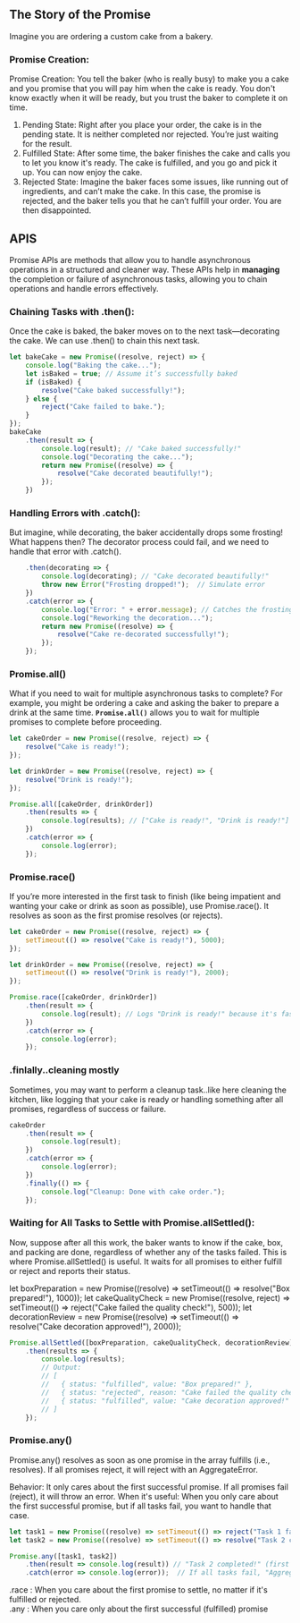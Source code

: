 ## The Story of the Promise
Imagine you are ordering a custom cake from a bakery.

### Promise Creation:
Promise Creation: You tell the baker (who is really busy) to make you a cake and you promise that you will pay him when the cake is ready. You don't know exactly when it will be ready, but you trust the baker to complete it on time.

1. Pending State: Right after you place your order, the cake is in the pending state. It is neither completed nor rejected. You’re just waiting for the result.<br>
2. Fulfilled State: After some time, the baker finishes the cake and calls you to let you know it's ready. The cake is fulfilled, and you go and pick it up. You can now enjoy the cake.<br>
3. Rejected State: Imagine the baker faces some issues, like running out of ingredients, and can’t make the cake. In this case, the promise is rejected, and the baker tells you that he can’t fulfill your order. You are then disappointed.


## APIS
Promise APIs are methods that allow you to handle asynchronous operations in a structured and cleaner way. These APIs help in **managing**  the completion or failure of asynchronous tasks, allowing you to chain operations and handle errors effectively.

###  Chaining Tasks with .then():
Once the cake is baked, the baker moves on to the next task—decorating the cake. We can use .then() to chain this next task.

```javascript
let bakeCake = new Promise((resolve, reject) => {
    console.log("Baking the cake...");
    let isBaked = true; // Assume it’s successfully baked
    if (isBaked) {
        resolve("Cake baked successfully!");
    } else {
        reject("Cake failed to bake.");
    }
});
bakeCake
    .then(result => {
        console.log(result); // "Cake baked successfully!"
        console.log("Decorating the cake...");
        return new Promise((resolve) => {
            resolve("Cake decorated beautifully!");
        });
    })
```

### Handling Errors with .catch():
But imagine, while decorating, the baker accidentally drops some frosting! What happens then? The decorator process could fail, and we need to handle that error with .catch().
```javascript
    .then(decorating => {
        console.log(decorating); // "Cake decorated beautifully!"
        throw new Error("Frosting dropped!");  // Simulate error
    })
    .catch(error => {
        console.log("Error: " + error.message); // Catches the frosting error
        console.log("Reworking the decoration...");
        return new Promise((resolve) => {
            resolve("Cake re-decorated successfully!");
        });
    });

```
### Promise.all()
What if you need to wait for multiple asynchronous tasks to complete? For example, you might be ordering a cake and asking the baker to prepare a drink at the same time. **`Promise.all()`** allows you to wait for multiple promises to complete before proceeding.

```javascript
let cakeOrder = new Promise((resolve, reject) => {
    resolve("Cake is ready!");
});

let drinkOrder = new Promise((resolve, reject) => {
    resolve("Drink is ready!");
});

Promise.all([cakeOrder, drinkOrder])
    .then(results => {
        console.log(results); // ["Cake is ready!", "Drink is ready!"]
    })
    .catch(error => {
        console.log(error);
    });
```

### Promise.race()
If you’re more interested in the first task to finish (like being impatient and wanting your cake or drink as soon as possible), use Promise.race(). It resolves as soon as the first promise resolves (or rejects).

```javascript
let cakeOrder = new Promise((resolve, reject) => {
    setTimeout(() => resolve("Cake is ready!"), 5000);
});

let drinkOrder = new Promise((resolve, reject) => {
    setTimeout(() => resolve("Drink is ready!"), 2000);
});

Promise.race([cakeOrder, drinkOrder])
    .then(result => {
        console.log(result); // Logs "Drink is ready!" because it's faster
    })
    .catch(error => {
        console.log(error);
    });

```
### .finlally..cleaning mostly
Sometimes, you may want to perform a cleanup task..like here cleaning the kitchen, like logging that your cake is ready or handling something after all promises, regardless of success or failure.
```javascript
cakeOrder
    .then(result => {
        console.log(result);
    })
    .catch(error => {
        console.log(error);
    })
    .finally(() => {
        console.log("Cleanup: Done with cake order.");
    });

```
### Waiting for All Tasks to Settle with Promise.allSettled():
Now, suppose after all this work, the baker wants to know if the cake, box, and packing are done, regardless of whether any of the tasks failed. This is where Promise.allSettled() is useful. It waits for all promises to either fulfill or reject and reports their status.

let boxPreparation = new Promise((resolve) => setTimeout(() => resolve("Box prepared!"), 1000));
let cakeQualityCheck = new Promise((resolve, reject) => setTimeout(() => reject("Cake failed the quality check!"), 500));
let decorationReview = new Promise((resolve) => setTimeout(() => resolve("Cake decoration approved!"), 2000));

```javascript
Promise.allSettled([boxPreparation, cakeQualityCheck, decorationReview])
    .then(results => {
        console.log(results);
        // Output: 
        // [
        //   { status: "fulfilled", value: "Box prepared!" },
        //   { status: "rejected", reason: "Cake failed the quality check!" },
        //   { status: "fulfilled", value: "Cake decoration approved!" }
        // ]
    });
```


###  Promise.any()
Promise.any() resolves as soon as one promise in the array fulfills (i.e., resolves). If all promises reject, it will reject with an AggregateError.

Behavior: It only cares about the first successful promise. If all promises fail (reject), it will throw an error.
When it's useful: When you only care about the first successful promise, but if all tasks fail, you want to handle that case.
```javascript
let task1 = new Promise((resolve) => setTimeout(() => reject("Task 1 failed!"), 1000));
let task2 = new Promise((resolve) => setTimeout(() => resolve("Task 2 completed!"), 2000));

Promise.any([task1, task2])
    .then(result => console.log(result)) // "Task 2 completed!" (first to resolve)
    .catch(error => console.log(error));  // If all tasks fail, "AggregateError"

```

.race : When you care about the first promise to settle, no matter if it's fulfilled or rejected. <br>
.any  : When you care only about the first successful (fulfilled) promise
